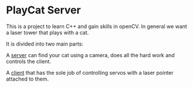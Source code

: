 # PlayCat Server

This is a project to learn C++ and gain skills in openCV. In general we want a laser tower that plays with a cat.

It is divided into two main parts:

A [server](server/README.md) can find your cat using a camera, does all the hard work and controls the client.

A [client](client/README.md) that has the sole job of controlling servos with a laser pointer attached to them.
